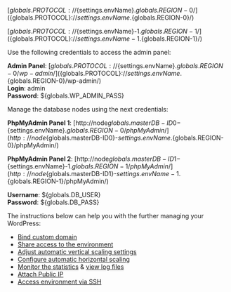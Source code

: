 [${globals.PROTOCOL}://${settings.envName}.${globals.REGION-0}/](${globals.PROTOCOL}://${settings.envName}.${globals.REGION-0}/)

[${globals.PROTOCOL}://${settings.envName}-1.${globals.REGION-1}/](${globals.PROTOCOL}://${settings.envName}-1.${globals.REGION-1}/)

Use the following credentials to access the admin panel:

**Admin Panel**: [${globals.PROTOCOL}://${settings.envName}.${globals.REGION-0}/wp-admin/](${globals.PROTOCOL}://${settings.envName}.${globals.REGION-0}/wp-admin/)  
**Login**: admin  
**Password**: ${globals.WP_ADMIN_PASS}  

Manage the database nodes using the next credentials:

**PhpMyAdmin Panel 1**: [http://node${globals.masterDB-ID0}-${settings.envName}.${globals.REGION-0}/phpMyAdmin/](http://node${globals.masterDB-ID0}-${settings.envName}.${globals.REGION-0}/phpMyAdmin/)

**PhpMyAdmin Panel 2**: [http://node${globals.masterDB-ID1}-${settings.envName}-1.${globals.REGION-1}/phpMyAdmin/](http://node${globals.masterDB-ID1}-${settings.envName}-1.${globals.REGION-1}/phpMyAdmin/)

**Username**: ${globals.DB_USER}    
**Password**: ${globals.DB_PASS}  

The instructions below can help you with the further managing your WordPress:

* [Bind custom domain](https://docs.jelastic.com/ssh-access)
* [Share access to the environment](http://docs.jelastic.com/share-environment)
* [Adjust automatic vertical scaling settings](http://docs.jelastic.com/automatic-vertical-scaling)
* [Configure automatic horizontal scaling](http://docs.jelastic.com/automatic-horizontal-scaling)
* [Monitor the statistics](http://docs.jelastic.com/view-app-statistics) & [view log files](https://docs.jelastic.com/view-log-files)
* [Attach Public IP](https://docs.jelastic.com/public-ip)
* [Access environment via SSH](https://docs.jelastic.com/ssh-access)
